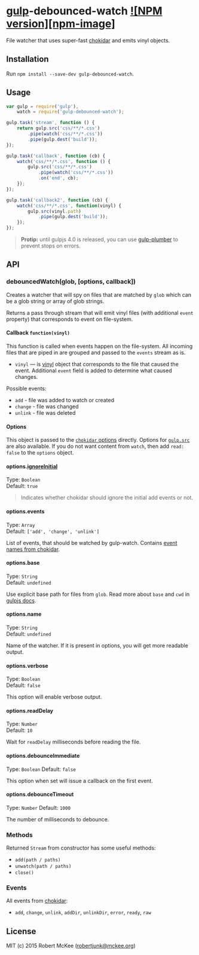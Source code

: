# [gulp](https://github.com/gulpjs/gulp)-debounced-watch [![NPM version][npm-image]][npm-url]

File watcher that uses super-fast [chokidar](https://github.com/paulmillr/chokidar) and emits vinyl objects.

## Installation

Run `npm install --save-dev gulp-debounced-watch`.

## Usage

```js
var gulp = require('gulp'),
    watch = require('gulp-debounced-watch');

gulp.task('stream', function () {
    return gulp.src('css/**/*.css')
        .pipe(watch('css/**/*.css'))
        .pipe(gulp.dest('build'));
});

gulp.task('callback', function (cb) {
    watch('css/**/*.css', function () {
        gulp.src('css/**/*.css')
            .pipe(watch('css/**/*.css'))
            .on('end', cb);
    });
});

gulp.task('callback2', function (cb) {
    watch('css/**/*.css', function(vinyl) {
        gulp.src(vinyl.path)
            .pipe(gulp.dest('build'));
    });
});
```

> __Protip:__ until gulpjs 4.0 is released, you can use [gulp-plumber](https://github.com/floatdrop/gulp-plumber) to prevent stops on errors.

## API

### debouncedWatch(glob, [options, callback])

Creates a watcher that will spy on files that are matched by `glob` which can be a
glob string or array of glob strings.

Returns a pass through stream that will emit vinyl files
(with additional `event` property) that corresponds to event on file-system.

#### Callback `function(vinyl)`

This function is called when events happen on the file-system.
All incoming files that are piped in are grouped and passed to the `events` stream as is.

 * `vinyl` — is [vinyl](https://github.com/wearefractal/vinyl) object that corresponds to the file that caused the event. Additional `event` field is added to determine what caused changes.

Possible events:

 * `add` - file was added to watch or created
 * `change` - file was changed
 * `unlink` - file was deleted

#### Options

This object is passed to the [`chokidar` options](https://github.com/paulmillr/chokidar#api) directly. Options for [`gulp.src`](https://github.com/gulpjs/gulp/blob/master/docs/API.md#options) are also available. If you do not want content from `watch`, then add `read: false` to the `options` object.

#### options.[ignoreInitial](https://github.com/paulmillr/chokidar#path-filtering)
Type: `Boolean`  
Default: `true`

> Indicates whether chokidar should ignore the initial add events or not.

#### options.events
Type: `Array`  
Default: `['add', 'change', 'unlink']`

List of events, that should be watched by gulp-watch. Contains [event names from chokidar](https://github.com/paulmillr/chokidar#events).

#### options.base
Type: `String`  
Default: `undefined`

Use explicit base path for files from `glob`. Read more about `base` and `cwd` in [gulpjs docs](https://github.com/gulpjs/gulp/blob/master/docs/API.md#options).

#### options.name
Type: `String`  
Default: `undefined`

Name of the watcher. If it is present in options, you will get more readable output.

#### options.verbose
Type: `Boolean`  
Default: `false`

This option will enable verbose output.

#### options.readDelay
Type: `Number`  
Default: `10`

Wait for `readDelay` milliseconds before reading the file.

#### options.debounceImmediate
Type: `Boolean`
Default: `false`

This option when set will issue a callback on the first event.

#### options.debounceTimeout
Type: `Number`
Default: `1000`

The number of milliseconds to debounce.

### Methods

Returned `Stream` from constructor has some useful methods:

 * `add(path / paths)`
 * `unwatch(path / paths)`
 * `close()`

### Events

All events from [chokidar](npmjs.com/chokidar):

 * `add`, `change`, `unlink`, `addDir`, `unlinkDir`, `error`, `ready`, `raw`


## License

MIT (c) 2015 Robert McKee (robertjunk@mckee.org)

[npm-url]: https://npmjs.org/package/gulp-debounced-watch
